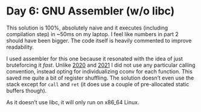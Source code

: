 # Day 6: GNU Assembler (w/o libc)

This solution is 100%, absolutely naive and it executes (including compilation step) in ~50ms on my laptop. I feel like numbers in part 2 should have been bigger.
The code itself is heavily commented to improve readability.

I used assembler for this one because it resonated with the idea of just bruteforcing it *fast*. Unlike [2020] and [2021] I did not use any particular calling convention,
instead opting for individualizing cconv for each function. This saved me quite a bit of register shuffling. The solution doesn’t even use the stack except for `call` and `ret` (it does use a couple of pre-allocated static buffers though).

As it doesn’t use libc, it will only run on x86_64 Linux.

[2020]: https://github.com/GoldsteinE/AdventOfAsm2020
[2021]: https://github.com/GoldsteinE/aoc2021/tree/master/day1
